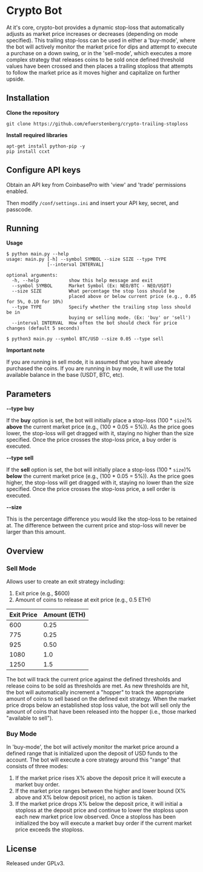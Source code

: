 # Crypto Bot
At it's core, crypto-bot provides a dynamic stop-loss that automatically adjusts as market price increases or decreases (depending on mode specified). This trailing stop-loss can be used in either a 'buy-mode', where the bot will actively monitor the market price for dips and attempt to execute a purchase on a down swing, or in the 'sell-mode', which executes a more complex strategy that releases coins to be sold once defined threshold values have been crossed and then places a trailing stoploss that attempts to follow the market price as it moves higher and capitalize on further upside. 


## Installation

**Clone the repository**
```
git clone https://github.com/efuerstenberg/crypto-trailing-stoploss
```

**Install required libraries**
```
apt-get install python-pip -y
pip install ccxt
```


## Configure API keys

Obtain an API key from CoinbasePro with 'view' and 'trade' permissions enabled. 

Then modify `/conf/settings.ini` and insert your API key, secret, and passcode.



## Running

**Usage**

```
$ python main.py --help
usage: main.py [-h] --symbol SYMBOL --size SIZE --type TYPE
               [--interval INTERVAL]

optional arguments:
  -h, --help           show this help message and exit
  --symbol SYMBOL      Market Symbol (Ex: NEO/BTC - NEO/USDT)
  --size SIZE          What percentage the stop loss should be
                       placed above or below current price (e.g., 0.05 for 5%, 0.10 for 10%)
  --type TYPE          Specify whether the trailing stop loss should be in
                       buying or selling mode. (Ex: 'buy' or 'sell')
  --interval INTERVAL  How often the bot should check for price changes (default 5 seconds)
```
```
$ python3 main.py --symbol BTC/USD --size 0.05 --type sell
```


**Important note**

If you are running in sell mode, it is assumed that you have already purchased the coins. If you are running in buy mode, it will use the total available balance in the base (USDT, BTC, etc).


## Parameters

**--type buy**

If the **buy** option is set, the bot will initially place a stop-loss (100 * `size`)% **above** the current market price (e.g., (100 * 0.05 = 5%)). As the price goes lower, the stop-loss will get dragged with it, staying no higher than the size specified. Once the price crosses the stop-loss price, a buy order is executed.

**--type sell**

If the **sell** option is set, the bot will initially place a stop-loss (100 * `size`)% **below** the current market price (e.g., (100 * 0.05 = 5%)). As the price goes higher, the stop-loss will get dragged with it, staying no lower than the size specified. Once the price crosses the stop-loss price, a sell order is executed.

**--size**

This is the percentage difference you would like the stop-loss to be retained at. The difference between the current price and stop-loss will never be larger than this amount.

## Overview

### Sell Mode
Allows user to create an exit strategy including:
1. Exit price (e.g., $600)
2. Amount of coins to release at exit price (e.g., 0.5 ETH)

| Exit Price | Amount (ETH) |
|-----|------|
| 600 | 0.25 |
| 775 | 0.25 |
| 925 | 0.50 |
| 1080 | 1.0 |
| 1250 | 1.5 |

The bot will track the current price against the defined thresholds and release coins to be sold as thresholds are met. As new thresholds are hit, the bot will automatically increment a "hopper" to track the appropriate amount of coins to sell based on the defined exit strategy. When the market price drops below an established stop loss value, the bot will sell only the amount of coins that have been released into the hopper (i.e., those marked "available to sell"). 

### Buy Mode

In 'buy-mode', the bot will actively monitor the market price around a defined range that is initialized upon the deposit of USD funds to the account. The bot will execute a core strategy around this "range" that consists of three modes: 

1. If the market price rises X% above the deposit price it will execute a market buy order. 
2. If the market price ranges between the higher and lower bound (X% above and X% below deposit price), no action is taken.
3. If the market price drops X% below the deposit price, it will initial a stoploss at the deposit price and continue to lower the stoploss upon each new market price low observed. Once a stoploss has been initialized the boy will execute a market buy order if the current market price exceeds the stoploss. 


## License
Released under GPLv3.
